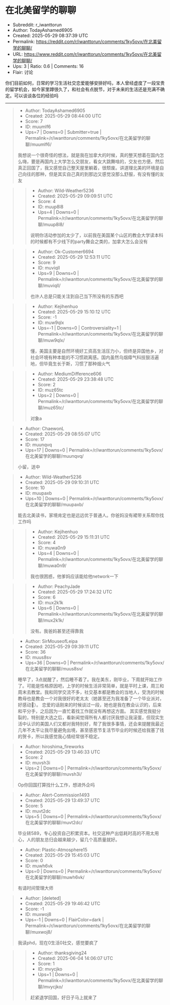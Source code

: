 # 在北美留学的聊聊

- Subreddit: r_iwanttorun
- Author: TodayAshamed6905
- Created: 2025-05-29 08:37:39 UTC
- Permalink: https://reddit.com/r/iwanttorun/comments/1ky5ovx/在北美留学的聊聊/
- URL: https://www.reddit.com/r/iwanttorun/comments/1ky5ovx/在北美留学的聊聊/
- Ups: 3 | Ratio: 0.6 | Comments: 16
- Flair: 讨论


你们目前如何，日常的学习生活社交恋爱能够安排好吗，本人曾经虚度了一段宝贵的留学机会，如今家里蹲很久了，和社会有点脱节，对于未来的生活还是充满不确定。可以谈谈各位的经验吗


---

> - Author: TodayAshamed6905
> - Created: 2025-05-29 08:44:00 UTC
> - Score: 7
> - ID: muumlf6
> - Ups=7 | Downs=0 | Submitter=true | Permalink=/r/iwanttorun/comments/1ky5ovx/在北美留学的聊聊/muumlf6/
>
> 我想说一个很奇怪的想法，就是我在加拿大的时候，真的整天想着在国内怎么嗨，要是再国内上大学怎么交朋友，看女大跳舞啥的，交友也方便。然后真正回国了，我又感觉自己整天屋里躺着，很颓废。讲道理北美的环境是自己向往的那种，但是其实自己真的到那边又感觉没那么舒服，有没有懂的友友

>> - Author: Wild-Weather5236
>> - Created: 2025-05-29 09:09:51 UTC
>> - Score: 4
>> - ID: muup8l8
>> - Ups=4 | Downs=0 | Permalink=/r/iwanttorun/comments/1ky5ovx/在北美留学的聊聊/muup8l8/
>>
>> 说明你活动参加的太少了，以前我在美国某个山区的教会大学读本科的时候都有不少线下的party舞会之类的，加拿大怎么会没有

>> - Author: Ok-Customer6694
>> - Created: 2025-05-29 12:53:11 UTC
>> - Score: 9
>> - ID: muviqll
>> - Ups=9 | Downs=0 | Permalink=/r/iwanttorun/comments/1ky5ovx/在北美留学的聊聊/muviqll/
>>
>> 也许人总是只能关注到自己当下所没有的东西吧

>> - Author: Kejihenhuo
>> - Created: 2025-05-29 15:10:12 UTC
>> - Score: -1
>> - ID: muw9qlx
>> - Ups=-1 | Downs=0 | Controversiality=1 | Permalink=/r/iwanttorun/comments/1ky5ovx/在北美留学的聊聊/muw9qlx/
>>
>> 懂，美国主要是自然环境好工资高生活压力小，但终是异国他乡，对社会环境有种本能的不习惯疏离感。国内虽然乌烟瘴气科技狠活遍地，但毕竟生长于斯，习惯了那种烟火气

>> - Author: MediumDifference606
>> - Created: 2025-05-29 23:38:48 UTC
>> - Score: 2
>> - ID: muz65tc
>> - Ups=2 | Downs=0 | Permalink=/r/iwanttorun/comments/1ky5ovx/在北美留学的聊聊/muz65tc/
>>
>> 对象a

> - Author: ChaewonL
> - Created: 2025-05-29 08:55:07 UTC
> - Score: 17
> - ID: muunqvq
> - Ups=17 | Downs=0 | Permalink=/r/iwanttorun/comments/1ky5ovx/在北美留学的聊聊/muunqvq/
>
> 小留，送中

> - Author: Wild-Weather5236
> - Created: 2025-05-29 09:10:31 UTC
> - Score: 10
> - ID: muupaxb
> - Ups=10 | Downs=0 | Permalink=/r/iwanttorun/comments/1ky5ovx/在北美留学的聊聊/muupaxb/
>
> 能去北美读书，家境肯定也是远远优于普通人。你爸妈没有裙带关系帮你找工作吗

>> - Author: Kejihenhuo
>> - Created: 2025-05-29 15:11:31 UTC
>> - Score: 4
>> - ID: muwa0n9
>> - Ups=4 | Downs=0 | Permalink=/r/iwanttorun/comments/1ky5ovx/在北美留学的聊聊/muwa0n9/
>>
>> 我也很困惑，他爹妈应该能给他network一下

>> - Author: PeachyJade
>> - Created: 2025-05-29 17:24:32 UTC
>> - Score: 6
>> - ID: mux2k1k
>> - Ups=6 | Downs=0 | Permalink=/r/iwanttorun/comments/1ky5ovx/在北美留学的聊聊/mux2k1k/
>>
>> 没有。我爸妈甚至还得靠我

> - Author: SirMouseofLeipa
> - Created: 2025-05-29 09:39:11 UTC
> - Score: 36
> - ID: muus8sv
> - Ups=36 | Downs=0 | Permalink=/r/iwanttorun/comments/1ky5ovx/在北美留学的聊聊/muus8sv/
>
> 睡早了，3点就醒了，然后睡不着了。我在美东，刚毕业，下周就开始工作了。可能是性格原因吧，上学的时候生活非常简单，就是平时上课，周三和周末去教堂。我和同学交流不多，社交基本都是教会的当地人，受洗的时候教母也是教会一个对我很好的老太太（她甚至还为我准备了一个毕业派对，好感动🥲）。 恋爱的话刚来的时候谈过一段，她也是我在教会认识的，后来和平分手，之后因为一直忙着找工作就没有再想这方面。 其实感觉我挺分裂的，特别是大选之后，看新闻觉得所有人都讨厌我想让我滚蛋，但现实生活中认识的美国人们又都对我特别好，帮了我很多事情，还会来提醒我最近几年不太平让我尽量避免出境，甚至感恩节复活节毕业的时候还给我塞了钱的贺卡，所以我感觉我心情经常很不稳定。

> - Author: hiroshima_fireworks
> - Created: 2025-05-29 13:46:33 UTC
> - Score: 2
> - ID: muvsh3i
> - Ups=2 | Downs=0 | Permalink=/r/iwanttorun/comments/1ky5ovx/在北美留学的聊聊/muvsh3i/
>
> Op你回国打算找什么工作，想进外企吗

> - Author: Alert-Commission1493
> - Created: 2025-05-29 13:49:37 UTC
> - Score: 5
> - ID: muvt2dc
> - Ups=5 | Downs=0 | Permalink=/r/iwanttorun/comments/1ky5ovx/在北美留学的聊聊/muvt2dc/
>
> 毕业转589，专心投资自己积累资本。社交这种产出低耗时高的不用太用心，人的朋友总归会越来越少，留几个高质量就好。

> - Author: Plastic-Atmosphere15
> - Created: 2025-05-29 15:45:03 UTC
> - Score: 0
> - ID: muwh6vk
> - Ups=0 | Downs=0 | Permalink=/r/iwanttorun/comments/1ky5ovx/在北美留学的聊聊/muwh6vk/
>
> 有请时间管理大师

> - Author: [deleted]
> - Created: 2025-05-29 19:46:42 UTC
> - Score: -1
> - ID: muxwoj8
> - Ups=-1 | Downs=0 | FlairColor=dark | Permalink=/r/iwanttorun/comments/1ky5ovx/在北美留学的聊聊/muxwoj8/
>
> 我读phd，现在0生活0社交，感觉要疯了

>> - Author: thanksgiving24
>> - Created: 2025-06-04 14:06:07 UTC
>> - Score: 1
>> - ID: mvycjko
>> - Ups=1 | Downs=0 | Permalink=/r/iwanttorun/comments/1ky5ovx/在北美留学的聊聊/mvycjko/
>>
>> 赶紧退学回国，好日子马上就来了
